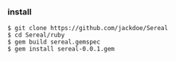 ### install
```
$ git clone https://github.com/jackdoe/Sereal
$ cd Sereal/ruby
$ gem build sereal.gemspec 
$ gem install sereal-0.0.1.gem 
```


